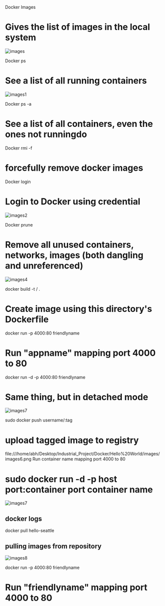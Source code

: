 Docker Images
# Gives the list of images in the local system
![images](https://user-images.githubusercontent.com/62017340/195981460-f83909ae-ed9a-4212-a044-1bb568e78c22.png)


Docker ps
# See a list of all running containers
![images1](https://user-images.githubusercontent.com/62017340/195981471-3a0cbb04-f85c-488e-8c9e-924309c7aeb2.png)

Docker ps -a
# See a list of all containers, even the ones not runningdo


Docker rmi -f <images names>
# forcefully remove docker images


Docker login
# Login to Docker using credential
 ![images2](https://user-images.githubusercontent.com/62017340/195982332-ef729674-fa10-40f9-9814-6ced78779a4c.png)

 
 
Docker prune
# Remove all unused containers, networks, images (both dangling and unreferenced)
![images4](https://user-images.githubusercontent.com/62017340/195981502-a38f1275-8090-47a7-b75f-15c0c8832a07.png)


docker build -t <username>/<appname> .
# Create image using this directory's Dockerfile
docker run -p 4000:80 friendlyname
# Run "appname" mapping port 4000 to 80
docker run -d -p 4000:80 friendlyname
# Same thing, but in detached mode

![images7](https://user-images.githubusercontent.com/62017340/195982493-a3e4972b-6200-4a0e-b048-adbf90e801c8.png)


 
sudo docker push username/<appname>:tag
# upload tagged image to registry
 file:///home/abh/Desktop/Industrial_Project/Docker/Hello%20World/images/images6.png
Run container name mapping port 4000 to 80
# sudo docker run -d -p host port:container port container name

![images7](https://user-images.githubusercontent.com/62017340/195981536-97bb8ee3-982e-46a3-b897-032cd26bc558.png)

## docker logs


docker pull hello-seattle
## pulling images from repository
![images8](https://user-images.githubusercontent.com/62017340/195982437-e283b549-f15b-4151-8e09-6a0e792acdac.png)


docker run -p 4000:80 friendlyname
# Run "friendlyname" mapping port 4000 to 80
